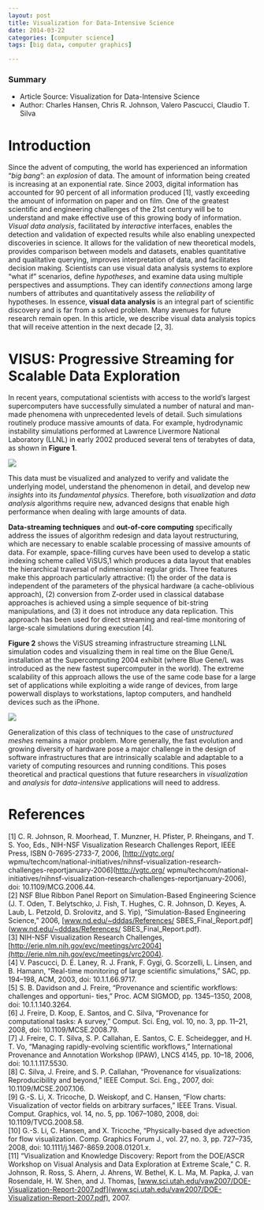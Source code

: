 ```yaml
---
layout: post
title: Visualization for Data-Intensive Science
date: 2014-03-22
categories: [computer science]
tags: [big data, computer graphics]

---
```


### Summary

* Article Source: Visualization for Data-Intensive Science  
* Author: Charles Hansen, Chris R. Johnson, Valero Pascucci, Claudio T. Silva

# Introduction

Since the advent of computing, the world has experienced an information “*big bang*”: an *explosion* of data. The amount of information being created is increasing at an exponential rate. Since 2003, digital information has accounted for 90 percent of all information produced [1], vastly exceeding the amount of information on paper and on film. One of the greatest scientific and engineering challenges of the 21st century will be to understand and make effective use of this growing body of information. *Visual data analysis*, facilitated by *interactive* interfaces, enables the detection and validation of expected results while also enabling unexpected discoveries in science. It allows for the validation of new theoretical models, provides comparison between models and datasets, enables quantitative and qualitative querying, improves interpretation of data, and facilitates decision making. Scientists can use visual data analysis systems to explore “what if” scenarios, define *hypotheses*, and examine data using multiple perspectives and assumptions. They can identify *connections* among large numbers of attributes and quantitatively assess the *reliability* of hypotheses. In essence, **visual data analysis** is an integral part of scientific discovery and is far from a solved problem. Many avenues for future research remain open. In this article, we describe visual data analysis topics that will receive attention in the next decade [2, 3].

# VISUS: Progressive Streaming for Scalable Data Exploration
In recent years, computational scientists with access to the world’s largest supercomputers have successfully simulated a number of natural and man-made phenomena with unprecedented levels of detail. Such simulations routinely produce massive amounts of data. For example, hydrodynamic instability simulations performed at Lawrence Livermore National Laboratory (LLNL) in early 2002 produced several tens of terabytes of data, as shown in **Figure 1**. 

![](http://sungsoo.github.com/images/interactive-visualization.png)This data must be visualized and analyzed to verify and validate the underlying model, understand the phenomenon in detail, and develop new *insights* into its *fundamental physics*. Therefore, both *visualization* and *data analysis* algorithms require new, advanced designs that enable high performance when dealing with large amounts of data.**Data-streaming techniques** and **out-of-core computing** specifically address the issues of algorithm redesign and data layout restructuring, which are necessary to enable scalable processing of massive amounts of data. For example, space-filling curves have been used to develop a static indexing scheme called ViSUS,1 which produces a data layout that enables the hierarchical traversal of ndimensional regular grids. Three features make this approach particularly attractive: (1) the order of the data is independent of the parameters of the physical hardware (a cache-oblivious approach), (2) conversion from Z-order used in classical database approaches is achieved using a simple sequence of bit-string manipulations, and (3) it does not introduce any data replication. This approach has been used for direct streaming and real-time monitoring of large-scale simulations during execution [4].**Figure 2** shows the ViSUS streaming infrastructure streaming LLNL simulation codes and visualizing them in real time on the Blue Gene/L installation at the Supercomputing 2004 exhibit (where Blue Gene/L was introduced as the new fastest supercomputer in the world). The extreme scalability of this approach allows the use of the same code base for a large set of applications while exploiting a wide range of devices, from large powerwall displays to workstations, laptop computers, and handheld devices such as the iPhone.![](http://sungsoo.github.com/images/scalability-visus.png)Generalization of this class of techniques to the case of *unstructured meshes* remains a major problem. More generally, the fast evolution and growing diversity of hardware pose a major challenge in the design of software infrastructures that are intrinsically scalable and adaptable to a variety of computing resources and running conditions. This poses theoretical and practical questions that future researchers in *visualization* and *analysis* for *data-intensive* applications will need to address.
# References
[1] C. R. Johnson, R. Moorhead, T. Munzner, H. Pfister, P. Rheingans, and T. S. Yoo, Eds., NIH-NSF Visualization Research Challenges Report, IEEE Press, ISBN 0-7695-2733-7, 2006, [http://vgtc.org/ wpmu/techcom/national-initiatives/nihnsf-visualization-research-challenges-reportjanuary-2006](http://vgtc.org/ wpmu/techcom/national-initiatives/nihnsf-visualization-research-challenges-reportjanuary-2006), doi: 10.1109/MCG.2006.44.  
[2] NSF Blue Ribbon Panel Report on Simulation-Based Engineering Science (J. T. Oden,T. Belytschko, J. Fish, T. Hughes, C. R. Johnson, D. Keyes, A. Laub, L. Petzold, D. Srolovitz, and S. Yip), “Simulation-Based Engineering Science,” 2006, [www.nd.edu/~dddas/References/ SBES_Final_Report.pdf](www.nd.edu/~dddas/References/ SBES_Final_Report.pdf).  
[3] NIH-NSF Visualization Research Challenges, [http://erie.nlm.nih.gov/evc/meetings/vrc2004](http://erie.nlm.nih.gov/evc/meetings/vrc2004).  
[4] V. Pascucci, D. E. Laney, R. J. Frank, F. Gygi, G. Scorzelli, L. Linsen, and B. Hamann, “Real-timemonitoring of large scientific simulations,” SAC, pp. 194–198, ACM, 2003, doi: 10.1.1.66.9717.  
[5] S. B. Davidson and J. Freire, “Provenance and scientific workflows: challenges and opportuni-ties,” Proc. ACM SIGMOD, pp. 1345–1350, 2008, doi: 10.1.1.140.3264.  
[6] J. Freire, D. Koop, E. Santos, and C. Silva, “Provenance for computational tasks: A survey,”Comput. Sci. Eng, vol. 10, no. 3, pp. 11–21, 2008, doi: 10.1109/MCSE.2008.79.  
[7] J. Freire, C. T. Silva, S. P. Callahan, E. Santos, C. E. Scheidegger, and H. T. Vo, “Managingrapidly-evolving scientific workflows,” International Provenance and Annotation Workshop(IPAW), LNCS 4145, pp. 10–18, 2006, doi: 10.1.1.117.5530.  
[8] C. Silva, J. Freire, and S. P. Callahan, “Provenance for visualizations: Reproducibility andbeyond,” IEEE Comput. Sci. Eng., 2007, doi: 10.1109/MCSE.2007.106.  
[9] G.-S. Li, X. Tricoche, D. Weiskopf, and C. Hansen, “Flow charts: Visualization of vector fieldson arbitrary surfaces,” IEEE Trans. Visual. Comput. Graphics, vol. 14, no. 5, pp. 1067–1080, 2008,doi: 10.1109/TVCG.2008.58.  
[10] G.-S. Li, C. Hansen, and X. Tricoche, “Physically-based dye advection for flow visualization.Comp. Graphics Forum J., vol. 27, no. 3, pp. 727–735, 2008, doi: 10.1111/j.1467-8659.2008.01201.x.  
[11] “Visualization and Knowledge Discovery: Report from the DOE/ASCR Workshop on VisualAnalysis and Data Exploration at Extreme Scale,” C. R. Johnson, R. Ross, S. Ahern, J. Ahrens, W. Bethel, K. L. Ma, M. Papka, J. van Rosendale, H. W. Shen, and J. Thomas, [www.sci.utah.edu/vaw2007/DOE-Visualization-Report-2007.pdf](www.sci.utah.edu/vaw2007/DOE-Visualization-Report-2007.pdf), 2007.
